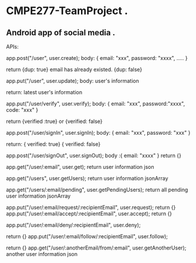 # CMPE277-TeamProject . 
## Android app of social media . 


APIs:

app.post("/user", user.create);
body: 
{ email: "xxx",
  password: "xxxx",
  .....
}
 
return 
{dup: true} email has already existed.
{dup: false}
 
app.put("/user", user.update);
body:
user's information

return:
latest user's information

app.put("/user/verify", user.verify);
body:
{
    email: "xxx",
    password:"xxxx",
    code: "xxx"
}

return
{verified :true} or 
{verified: false}


app.post("/user/signIn", user.signIn);
body: {
    email: "xxx",
    password: "xxx"
    }

return: 
{ verified: true}
{ verified: false}
    
app.post("/user/signOut", user.signOut);
body :{
 email: "xxxx"
 }
return {}

app.get("/user/:email", user.get);
return user information json

app.get("/users", user.getUsers);
return user information jsonArray

app.get("/users/:email/pending", user.getPendingUsers);
return all pending user information jsonArray

app.put("/user/:email/request/:recipientEmail", user.request);
return {}
app.put("/user/:email/accept/:recipientEmail", user.accept);
return {}

app.put("/user/:email/deny/:recipientEmail", user.deny);

return {}
app.put("/user/:email/follow/:recipientEmail", user.follow);

return {}
app.get("/user/:anotherEmail/from/:email", user.getAnotherUser);
another user information json
